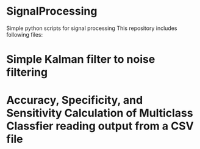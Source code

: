 # SignalProcessing
Simple python scripts for signal processing
This repository includes following files:
# Simple Kalman filter to noise filtering 
# Accuracy, Specificity, and Sensitivity Calculation of Multiclass Classfier reading output from a CSV file
